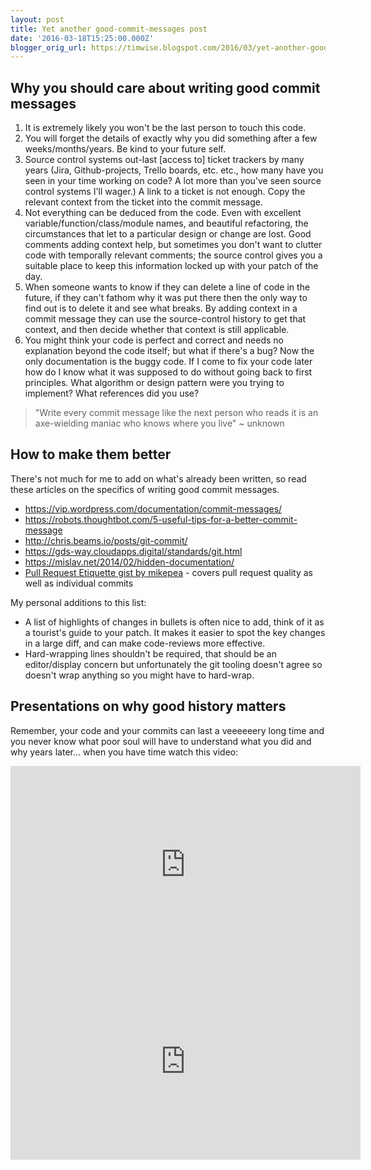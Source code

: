 ```yaml
---
layout: post
title: Yet another good-commit-messages post
date: '2016-03-18T15:25:00.000Z'
blogger_orig_url: https://timwise.blogspot.com/2016/03/yet-another-good-commit-messages-post.html
---
```


## Why you should care about writing good commit messages

1.  It is extremely likely you won't be the last person to touch this code.
1.  You will forget the details of exactly why you did something after a few weeks/months/years. Be kind to your future self.
1.  Source control systems out-last [access to] ticket trackers by many years (Jira, Github-projects, Trello boards, etc. etc., how many have you seen in your time working on code? A lot more than you've seen source control systems I'll wager.) A link to a ticket is not enough. Copy the relevant context from the ticket into the commit message.
1.  Not everything can be deduced from the code. Even with excellent variable/function/class/module names, and beautiful refactoring, the circumstances that let to a particular design or change are lost. Good comments adding context help, but sometimes you don't want to clutter code with temporally relevant comments; the source control gives you a suitable place to keep this information locked up with your patch of the day.
1.  When someone wants to know if they can delete a line of code in the future, if they can't fathom why it was put there then the only way to find out is to delete it and see what breaks. By adding context in a commit message they can use the source-control history to get that context, and then decide whether that context is still applicable.
1. You might think your code is perfect and correct and needs no explanation beyond the code itself; but what if there's a bug? Now the only documentation is the buggy code. If I come to fix your code later how do I know what it was supposed to do without going back to first principles. What algorithm or design pattern were you trying to implement? What references did you use?

> "Write every commit message like the next person who reads it is an axe-wielding maniac who knows where you live" ~ unknown

## How to make them better

There's not much for me to add on what's already been written, so read these articles on the specifics of writing good commit messages.

* <https://vip.wordpress.com/documentation/commit-messages/>
* <https://robots.thoughtbot.com/5-useful-tips-for-a-better-commit-message>
* <http://chris.beams.io/posts/git-commit/>
* <https://gds-way.cloudapps.digital/standards/git.html>
* <https://mislav.net/2014/02/hidden-documentation/>
* [Pull Request Etiquette gist by mikepea](https://gist.github.com/mikepea/863f63d6e37281e329f8) - covers pull request quality as well as individual commits

My personal additions to this list:

* A list of highlights of changes in bullets is often nice to add, think of it as a tourist's guide to your patch. It makes it easier to spot the key changes in a large diff, and can make code-reviews more effective.
* Hard-wrapping lines shouldn't be required, that should be an editor/display concern but unfortunately the git tooling doesn't agree so doesn't wrap anything so you might have to hard-wrap.
## Presentations on why good history matters

Remember, your code and your commits can last a veeeeeery long time and you never know what poor soul will have to understand what you did and why years later... when you have time watch this video:

<iframe width="560" height="315" src="https://www.youtube.com/embed/1NoNTqank_U" frameborder="0" allow="accelerometer; autoplay; encrypted-media; gyroscope; picture-in-picture" allowfullscreen></iframe>

<iframe width="560" height="315" src="https://www.youtube.com/embed/G45hqWNScvE" frameborder="0" allow="accelerometer; autoplay; encrypted-media; gyroscope; picture-in-picture" allowfullscreen></iframe>
